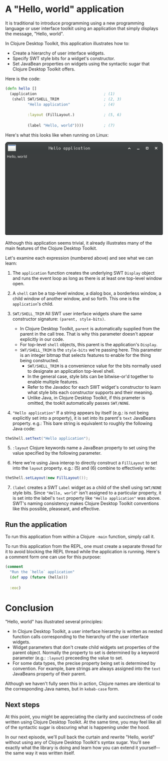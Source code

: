 # A "Hello, world" application

It is traditional to introduce programming using a new programming language or user interface toolkit using an application that simply displays the message, "Hello, world".

In Clojure Desktop Toolkit, this application illustrates how to:

* Create a hierarchy of user interface widgets.
* Specify SWT style bits for a widget's constructor.
* Set JavaBean properties on widgets using the syntactic sugar that Clojure Desktop Toolkit offers.

Here is the code:

```clojure
(defn hello []
  (application                              ; (1)
   (shell SWT/SHELL_TRIM                    ; (2, 3)
          "Hello application"               ; (4)

          :layout (FillLayout.)             ; (5, 6)

          (label "Hello, world"))))         ; (7)
```

Here's what this looks like when running on Linux:

![Hello world application image](images/tutorial/hello-world.png)

Although this application seems trivial, it already illustrates many of the main features of the Clojure Desktop Toolkit.

Let's examine each expression (numbered above) and see what we can learn:

1. The `application` function creates the underlying SWT `Display` object and runs the event loop as long as there is at least one top-level window open.

2. A `shell` can be a top-level window, a dialog box, a borderless window, a child window of another window, and so forth.  This one is the `application`'s child.

3. `SWT/SHELL_TRIM` All SWT user interface widgets share the same constructor signature: `(parent, style-bits)`.
   * In Clojure Desktop Toolkit, `parent` is automatically supplied from the parent in the call tree.  That is why this parameter doesn't appear explicitly in our code.
   * For top-level `shell` objects, this parent is the application's `Display`.
   * `SWT/SHELL_TRIM` is the `style-bits` we're passing here.  This parameter is an integer bitmap that selects features to enable for the thing being constructed.
      * `SWT/SHELL_TRIM` is a convenience value for the bits normally used to designate an application top-level shell.
      * In the general case, style bits can be bitwise-or'd together to enable multiple features.
      * Refer to the Javadoc for each SWT widget's constructor to learn what style bits each constructor supports and their meaning.
      * Unlike Java, in Clojure Desktop Toolkit, if this prameter is omitted, the tookit automatically passes `SWT/NONE`.

4. `"Hello application"` If a string appears by itself (e.g.: is not being explicitly set into a property), it is set into its parent's `text` JavaBeans property.  e.g.: This bare string is equivalent to roughly the following Java code:

```java
theShell.setText("Hello application");
```

5. `:layout` Clojure keywords name a JavaBean property to set using the value specified by the following parameter.

6. Here we're using Java interop to directly construct a `FillLayout` to set into the `layout` property.  e.g.: (5) and (6) combine to effectively write:

```java
theShell.setLayout(new FillLayout());
```

7. `(label` creates a SWT `Label` widget as a child of the shell using `SWT/NONE` style bits.  Since `"Hello, world"` isn't assigned to a particular property, it is set into the label's `text` property like `"Hello application"` was above.  SWT's naming consistency makes Clojure Desktop Toolkit conventions like this possible, pleaseant, and effective.

## Run the application

To run this application from within a Clojure `-main` function, simply call it.

To run this application from the REPL, one must create a separate thread for it to avoid blocking the REPL thread while the application is running.  Here's a comment form one can use for this purpose:

```clojure
(comment
  "Run the `hello` application"
  (def app (future (hello)))

  :eoc)
```

# Conclusion

"Hello, world" has illustrated several principles:

* In Clojure Desktop Toolkit, a user interface hierarchy is written as nested function calls corresponding to the hierarchy of the user interface widgets.
* Widget parameters that don't create child widgets set properties of the parent object.  Normally the property to set is determined by a keyword parameter (e.g.: `:layout`) preceeding the value to set.
* For some data types, the precise property being set is determined by convention.  For example, bare strings are always assigned into the `text` JavaBeans property of their parent.

Although we haven't fully seen this in action, Clojure names are identical to the corresponding Java names, but in `kebab-case` form.

## Next steps

At this point, you might be appreciating the clarity and succinctness of code written using Clojure Desktop Toolkit.  At the same time, you may feel like all of the syntactic sugar is obscuring what is happening under the hood.

In our next episode, we'll pull back the curtain and rewrite "Hello, world" without using any of Clojure Desktop Toolkit's syntax sugar.  You'll see exactly what the library is doing and learn how you can extend it yourself--the same way it was written itself.